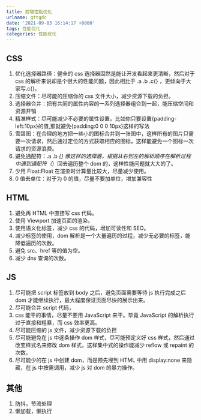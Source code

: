 ```yaml
---
title: 前端性能优化
urlname: gttgdc
date: '2021-09-03 16:14:17 +0800'
tags: 性能优化
categories: 性能优化
---
```


## CSS

1. 优化选择器路径：健全的 css 选择器固然是能让开发看起来更清晰，然后对于 css 的解析来说却是个很大的性能问题，因此相比于 .a .b .c{} ，更倾向于大家写.c{}。
1. 压缩文件：尽可能的压缩你的 css 文件大小，减少资源下载的负担。
1. 选择器合并：把有共同的属性内容的一系列选择器组合到一起，能压缩空间和资源开销
1. 精准样式：尽可能减少不必要的属性设置，比如你只要设置{padding-left:10px}的值,那就避免{padding:0 0 0 10px}这样的写法
1. 雪碧图：在合理的地方把一些小的图标合并到一张图中，这样所有的图片只需要一次请求，然后通过定位的方式获取相应的图标，这样能避免一个图标一次请求的资源浪费。
1. 避免通配符：.a .b _{} 像这样的选择器，根据从右到左的解析顺序在解析过程中遇到通配符（_）回去遍历整个 dom 的，这样性能问题就大大的了。
1. 少用 Float:Float 在渲染时计算量比较大，尽量减少使用。
1. 0 值去单位：对于为 0 的值，尽量不要加单位，增加兼容性

## HTML

1. 避免再 HTML 中直接写 css 代码。
1. 使用 Viewport 加速页面的渲染。
1. 使用语义化标签，减少 css 的代码，增加可读性和 SEO。
1. 减少标签的使用，dom 解析是一个大量遍历的过程，减少无必要的标签，能降低遍历的次数。
1. 避免 src、href 等的值为空。
1. 减少 dns 查询的次数。

## JS

1. 尽可能把 script 标签放到 body 之后，避免页面需要等待 js 执行完成之后 dom 才能继续执行，最大程度保证页面尽快的展示出来。
1. 尽可能合并 script 代码，
1. css 能干的事情，尽量不要用 JavaScript 来干。毕竟 JavaScript 的解析执行过于直接和粗暴，而 css 效率更高。
1. 尽可能压缩的 js 文件，减少资源下载的负担
1. 尽可能避免在 js 中逐条操作 dom 样式，尽可能预定义好 css 样式，然后通过改变样式名来修改 dom 样式，这样集中式的操作能减少 reflow 或 repaint 的次数。
1. 尽可能少的在 js 中创建 dom，而是预先埋到 HTML 中用 display:none 来隐藏，在 js 中按需调用，减少 js 对 dom 的暴力操作。

## 其他

1. 防抖，节流处理
1. 懒加载，懒执行
